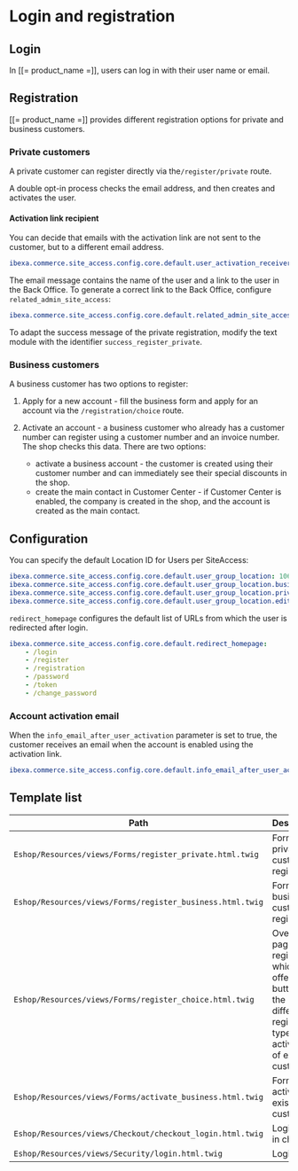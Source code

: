 # Login and registration

## Login

In [[= product_name =]], users can log in with their user name or email.

## Registration

[[= product_name =]] provides different registration options for private and business customers.

### Private customers

A private customer can register directly via the`/register/private` route.

A double opt-in process checks the email address, and then creates and activates the user.

#### Activation link recipient

You can decide that emails with the activation link are not sent to the customer, but to a different email address.

``` yaml
ibexa.commerce.site_access.config.core.default.user_activation_receiver: supervisor@example.com
```

The email message contains the name of the user and a link to the user in the Back Office.
To generate a correct link to the Back Office, configure `related_admin_site_access`:

``` yaml
ibexa.commerce.site_access.config.core.default.related_admin_site_access: 'admin'
```

To adapt the success message of the private registration, modify the text module with the identifier `success_register_private`.

### Business customers

A business customer has two options to register:

1. Apply for a new account - fill the business form and apply for an account via the `/registration/choice` route.

1. Activate an account - a business customer who already has a customer number can register using a customer number and an invoice number.
The shop checks this data. There are two options:

    - activate a business account - the customer is created using their customer number and can immediately see their special discounts in the shop.
    - create the main contact in Customer Center - if Customer Center is enabled, the company is created in the shop, and the account is created as the main contact.  

## Configuration

You can specify the default Location ID for Users per SiteAccess:

``` yaml
ibexa.commerce.site_access.config.core.default.user_group_location: 106
ibexa.commerce.site_access.config.core.default.user_group_location.business: 106
ibexa.commerce.site_access.config.core.default.user_group_location.private: 106
ibexa.commerce.site_access.config.core.default.user_group_location.editor: 14
```

`redirect_homepage` configures the default list of URLs from which the user is redirected after login.

``` yaml
ibexa.commerce.site_access.config.core.default.redirect_homepage:
    - /login
    - /register
    - /registration
    - /password
    - /token
    - /change_password
```

### Account activation email

When the `info_email_after_user_activation` parameter is set to true,
the customer receives an email when the account is enabled using the activation link.

``` yaml
ibexa.commerce.site_access.config.core.default.info_email_after_user_activation: false
```

## Template list

| Path     | Description        |
| -------- | ------------------ |
| `Eshop/Resources/views/Forms/register_private.html.twig`  | Form for private customer registration |
| `Eshop/Resources/views/Forms/register_business.html.twig` | Form for business customer registration  |
| `Eshop/Resources/views/Forms/register_choice.html.twig`   | Overview page for registration, which offers buttons for the different registration types (and activation of existing customers) |
| `Eshop/Resources/views/Forms/activate_business.html.twig` | Form for activating existing customers   |
| `Eshop/Resources/views/Checkout/checkout_login.html.twig`   | Login form in checkout   |
| `Eshop/Resources/views/Security/login.html.twig`   | Login form  |
